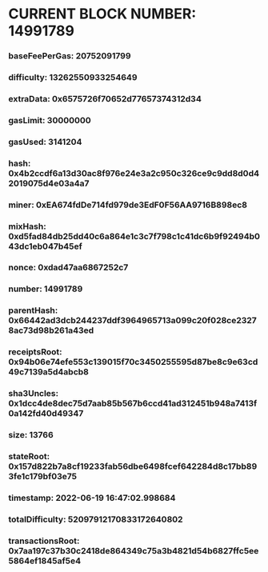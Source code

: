 # CURRENT BLOCK NUMBER: 14991789

### baseFeePerGas: 20752091799
### difficulty: 13262550933254649
### extraData: 0x6575726f70652d77657374312d34
### gasLimit: 30000000
### gasUsed: 3141204
### hash: 0x4b2ccdf6a13d30ac8f976e24e3a2c950c326ce9c9dd8d0d42019075d4e03a4a7
### miner: 0xEA674fdDe714fd979de3EdF0F56AA9716B898ec8
### mixHash: 0xd5fad84db25dd40c6a864e1c3c7f798c1c41dc6b9f92494b043dc1eb047b45ef
### nonce: 0xdad47aa6867252c7
### number: 14991789
### parentHash: 0x66442ad3dcb244237ddf3964965713a099c20f028ce23278ac73d98b261a43ed
### receiptsRoot: 0x94b06e74efe553c139015f70c3450255595d87be8c9e63cd49c7139a5d4abcb8
### sha3Uncles: 0x1dcc4de8dec75d7aab85b567b6ccd41ad312451b948a7413f0a142fd40d49347
### size: 13766
### stateRoot: 0x157d822b7a8cf19233fab56dbe6498fcef642284d8c17bb893fe1c179bf03e75
### timestamp: 2022-06-19 16:47:02.998684
### totalDifficulty: 52097912170833172640802
### transactionsRoot: 0x7aa197c37b30c2418de864349c75a3b4821d54b6827ffc5ee5864ef1845af5e4
